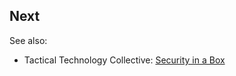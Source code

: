 ## Next

 See also:
* Tactical Technology Collective: [Security in a Box](https://securityinabox.org)

